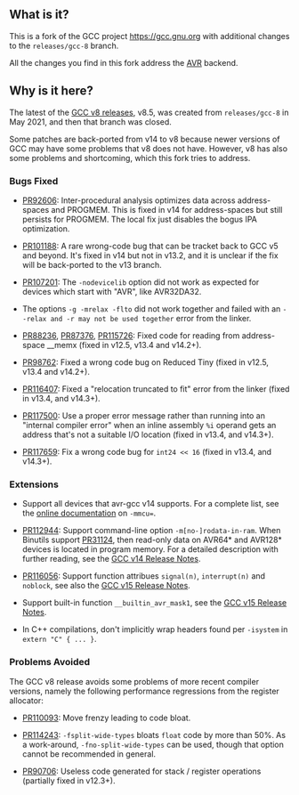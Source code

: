 ## What is it?

This is a fork of the GCC project https://gcc.gnu.org
with additional changes to the `releases/gcc-8` branch.

All the changes you find in this fork address the
[AVR](https://en.wikipedia.org/wiki/AVR_microcontrollers) backend.

## Why is it here?

The latest of the
[GCC v8 releases](https://gcc.gnu.org/gcc-8/changes.html#avr), v8.5,
was created from `releases/gcc-8` in May 2021,
and then that branch was closed.

Some patches are back-ported from v14 to v8 because newer versions
of GCC may have some problems that v8 does not have.
However, v8 has also some problems and shortcoming, which this fork
tries to address.

### Bugs Fixed

* [PR92606](https://gcc.gnu.org/PR92606): Inter-procedural analysis
optimizes data across address-spaces and PROGMEM.
This is fixed in v14 for address-spaces but still persists
for PROGMEM.  The local fix just disables the bogus IPA optimization.

* [PR101188](https://gcc.gnu.org/PR101188): A rare wrong-code bug that
can be tracket back to GCC v5 and beyond.  It's fixed in v14 but
not in v13.2, and it is unclear if the fix will be back-ported to the
v13 branch.

* [PR107201](https://gcc.gnu.org/PR107201): The `-nodevicelib` option
did not work as expected for devices which start with "AVR", like AVR32DA32.

* The options `-g -mrelax -flto` did not work together and failed with
an `--relax and -r may not be used together` error from the linker.

* [PR88236](https://gcc.gnu.org/PR88236),
[PR87376](https://gcc.gnu.org/PR87376),
[PR115726](https://gcc.gnu.org/PR115726): Fixed code for reading from
address-space __memx (fixed in v12.5, v13.4 and v14.2+).

* [PR98762](https://gcc.gnu.org/PR98762): Fixed a wrong code bug on
Reduced Tiny (fixed in v12.5, v13.4 and v14.2+).

* [PR116407](https://gcc.gnu.org/PR116407): Fixed a
"relocation truncated to fit" error from the linker
(fixed in v13.4, and v14.3+).

* [PR117500](https://gcc.gnu.org/PR117500): Use a proper error
message rather than running into an "internal compiler error"
when an inline assembly `%i` operand gets an address that's not
a suitable I/O location (fixed in v13.4, and v14.3+).

* [PR117659](https://gcc.gnu.org/PR117659): Fix a wrong code
bug for `int24 << 16` (fixed in v13.4, and v14.3+).


### Extensions

* Support all devices that avr-gcc v14 supports.
For a complete list, see the
[online documentation](https://gcc.gnu.org/onlinedocs/gcc/AVR-Options.html)
on <code>&#8209;mmcu=</code>.

* [PR112944](https://gcc.gnu.org/PR112944): Support command-line option
`-m[no-]rodata-in-ram`.
When Binutils support [PR31124](https://sourceware.org/PR31124), then
read-only data on AVR64* and AVR128* devices is located in program memory.
For a detailed description with further reading, see the
[GCC v14 Release Notes](https://gcc.gnu.org/gcc-14/changes.html#avr).

* [PR116056](https://gcc.gnu.org/PR116056): Support function attribues
`signal(n)`, `interrupt(n)` and `noblock`, see also the
[GCC v15 Release Notes](https://gcc.gnu.org/gcc-15/changes.html#avr).

* Support built-in function `__builtin_avr_mask1`, see the
[GCC v15 Release Notes](https://gcc.gnu.org/gcc-15/changes.html#avr).

* In C++ compilations, don't implicitly wrap headers found per
`-isystem` in `extern "C" { ... }`.

### Problems Avoided

The GCC v8 release avoids some problems of more recent compiler versions,
namely the following performance regressions from the register allocator:

* [PR110093](https://gcc.gnu.org/PR110093): Move frenzy leading to code bloat.

* [PR114243](https://gcc.gnu.org/PR114243): `-fsplit-wide-types` bloats
`float` code by more than 50%.
As a work-around, `-fno-split-wide-types` can be used,
though that option cannot be recommended in general.

* [PR90706](https://gcc.gnu.org/PR90706): Useless code generated for
stack / register operations (partially fixed in v12.3+).

